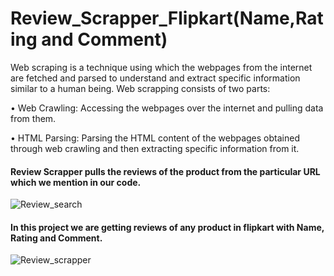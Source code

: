 # Review_Scrapper_Flipkart(Name,Rating and Comment)

Web scraping is a technique using which the webpages from the internet are fetched and parsed to understand and extract specific information similar to a human being. 
Web scrapping consists of two parts:

• Web Crawling: Accessing the webpages over the internet and pulling data from them.

• HTML Parsing: Parsing the HTML content of the webpages obtained through web crawling and then extracting specific information from it.

#### Review Scrapper pulls the reviews of the product from the particular URL which we mention in our code. 

![Review_search](https://user-images.githubusercontent.com/78682995/134752802-250a7c3e-e656-4fd3-9368-f12445212398.png)

#### In this project we are getting reviews of any product in flipkart with Name, Rating and Comment.

![Review_scrapper](https://user-images.githubusercontent.com/78682995/134752776-64a51d5b-f287-4331-a68b-be9c3a720572.png)
